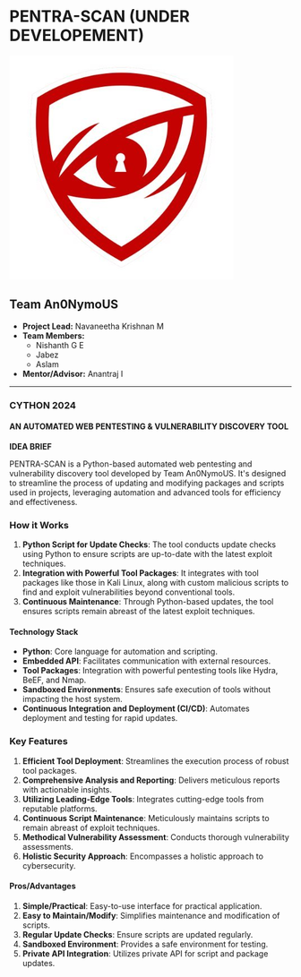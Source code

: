 # PENTRA-SCAN (UNDER DEVELOPEMENT)

![PENTRA-SCAN Logo](pentra_scan_logo.png)

## Team An0NymoUS
- **Project Lead:** Navaneetha Krishnan M
- **Team Members:**
  - Nishanth G E
  - Jabez
  - Aslam
- **Mentor/Advisor:** Anantraj I

---

### CYTHON 2024

#### AN AUTOMATED WEB PENTESTING & VULNERABILITY DISCOVERY TOOL

**IDEA BRIEF**

PENTRA-SCAN is a Python-based automated web pentesting and vulnerability discovery tool developed by Team An0NymoUS. It's designed to streamline the process of updating and modifying packages and scripts used in projects, leveraging automation and advanced tools for efficiency and effectiveness.

### How it Works

1. **Python Script for Update Checks**: The tool conducts update checks using Python to ensure scripts are up-to-date with the latest exploit techniques.
2. **Integration with Powerful Tool Packages**: It integrates with tool packages like those in Kali Linux, along with custom malicious scripts to find and exploit vulnerabilities beyond conventional tools.
3. **Continuous Maintenance**: Through Python-based updates, the tool ensures scripts remain abreast of the latest exploit techniques.

#### Technology Stack

- **Python**: Core language for automation and scripting.
- **Embedded API**: Facilitates communication with external resources.
- **Tool Packages**: Integration with powerful pentesting tools like Hydra, BeEF, and Nmap.
- **Sandboxed Environments**: Ensures safe execution of tools without impacting the host system.
- **Continuous Integration and Deployment (CI/CD)**: Automates deployment and testing for rapid updates.

### Key Features

1. **Efficient Tool Deployment**: Streamlines the execution process of robust tool packages.
2. **Comprehensive Analysis and Reporting**: Delivers meticulous reports with actionable insights.
3. **Utilizing Leading-Edge Tools**: Integrates cutting-edge tools from reputable platforms.
4. **Continuous Script Maintenance**: Meticulously maintains scripts to remain abreast of exploit techniques.
5. **Methodical Vulnerability Assessment**: Conducts thorough vulnerability assessments.
6. **Holistic Security Approach**: Encompasses a holistic approach to cybersecurity.

#### Pros/Advantages

1. **Simple/Practical**: Easy-to-use interface for practical application.
2. **Easy to Maintain/Modify**: Simplifies maintenance and modification of scripts.
3. **Regular Update Checks**: Ensure scripts are updated regularly.
4. **Sandboxed Environment**: Provides a safe environment for testing.
5. **Private API Integration**: Utilizes private API for script and package updates.